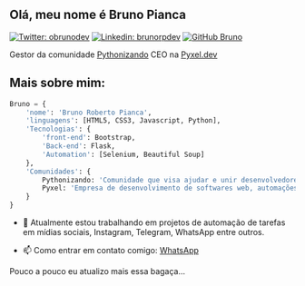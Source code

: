## Olá, meu nome é Bruno Pianca

[![Twitter: obrunodev](https://img.shields.io/twitter/follow/obrunodev?style=social)](https://twitter.com/obrunodev)
[![Linkedin: brunorpdev](https://img.shields.io/badge/-brunorpdev-blue?style=flat-square&logo=Linkedin&logoColor=white&link=https://www.linkedin.com/in/brunorpdev/)](https://www.linkedin.com/in/brunorpdev/)
[![GitHub Bruno](https://img.shields.io/github/followers/obrunodev?label=follow&style=social)](https://github.com/obrunodev)

Gestor da comunidade [Pythonizando](https://www.instagram.com/pythonizando/)
CEO na [Pyxel.dev](https://www.instagram.com/pyxel.dev/)

## Mais sobre mim:

```python
Bruno = {
    'nome': 'Bruno Roberto Pianca',
    'linguagens': [HTML5, CSS3, Javascript, Python],
    'Tecnologias': {
        'front-end': Bootstrap,
        'Back-end': Flask,
        'Automation': [Selenium, Beautiful Soup]
    },
    'Comunidades': {
        Pythonizando: 'Comunidade que visa ajudar e unir desenvolvedores no Brasil e no mundo em busca de networking e compartilhar conhecimento.',
        Pyxel: 'Empresa de desenvolvimento de softwares web, automações e BOTs.'
    }
}
```

- 🔭 Atualmente estou trabalhando em projetos de automação de tarefas em mídias sociais, Instagram, Telegram, WhatsApp entre outros.

- 📫 Como entrar em contato comigo: [WhatsApp](whats.link/obrunozap)

Pouco a pouco eu atualizo mais essa bagaça...
